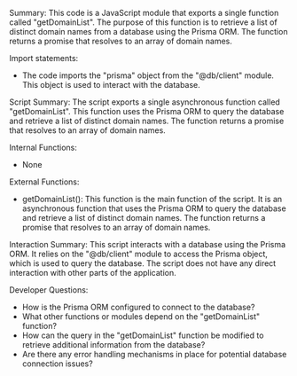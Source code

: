 Summary:
This code is a JavaScript module that exports a single function called "getDomainList". The purpose of this function is to retrieve a list of distinct domain names from a database using the Prisma ORM. The function returns a promise that resolves to an array of domain names.

Import statements:
- The code imports the "prisma" object from the "@db/client" module. This object is used to interact with the database.

Script Summary:
The script exports a single asynchronous function called "getDomainList". This function uses the Prisma ORM to query the database and retrieve a list of distinct domain names. The function returns a promise that resolves to an array of domain names.

Internal Functions:
- None

External Functions:
- getDomainList(): This function is the main function of the script. It is an asynchronous function that uses the Prisma ORM to query the database and retrieve a list of distinct domain names. The function returns a promise that resolves to an array of domain names.

Interaction Summary:
This script interacts with a database using the Prisma ORM. It relies on the "@db/client" module to access the Prisma object, which is used to query the database. The script does not have any direct interaction with other parts of the application.

Developer Questions:
- How is the Prisma ORM configured to connect to the database?
- What other functions or modules depend on the "getDomainList" function?
- How can the query in the "getDomainList" function be modified to retrieve additional information from the database?
- Are there any error handling mechanisms in place for potential database connection issues?